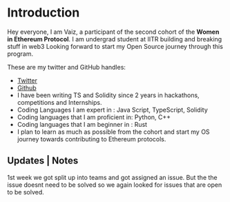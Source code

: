 # Introduction

Hey everyone, I am Vaiz, a participant of the second cohort of the **Women in Ethereum Protocol**. I am undergrad student at IITR building and breaking stuff in web3
Looking forward to start my Open Source journey through this program. 

These are my twitter and GitHub handles:

- [Twitter](https://x.com/Vaiz_07)
- [Github](https://github.com/07Vaishnavi-Singh)
- I have been writing TS and Solidity since 2 years in hackathons, competitions and Internships.
- Coding Languages I am expert in : Java Script, TypeScript, Solidity
- Coding languages that I am proficient in: Python, C++
- Coding languages that I am beginner in : Rust
- I plan to learn as much as possible from the cohort and start my OS journey towards contributing to Ethereum protocols.

## Updates | Notes

1st week we got split up into teams and got assigned an issue. But the the issue doesnt need to be solved so we again looked for issues that are open to be solved.
